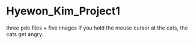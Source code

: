 # Hyewon_Kim_Project1
 
three pde files + five images
If you hold the mouse cursor at the cats, the cats get angry.
